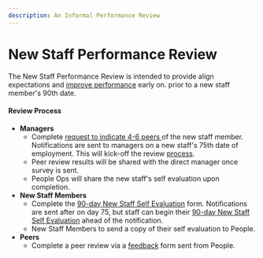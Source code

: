 ```yaml
---
description: An Informal Performance Review
---
```


# New Staff Performance Review

The New Staff Performance Review is intended to provide align expectations and [improve performance](https://handbook.mattermost.com/operations/people/performance-reviews-50#what-is-the-purpose-of-a-performance-review) early on. prior to a new staff member's 90th date. 

#### Review Process 

* **Managers**
  * Complete [request to indicate 4-6 peers ](https://forms.gle/iHUKeYDZLyuZ4XGV7)of the new staff member. Notifications are sent to managers on a new staff's 75th date of employment. This will kick-off the review [process](https://handbook.mattermost.com/operations/people/performance-reviews-50#how-is-feedback-shared). 
  * Peer review results will be shared with the direct manager once survey is sent. 
  * People Ops will share the new staff's self evaluation upon completion. 
* **New Staff Members** 
  * Complete the [90-day New Staff Self Evaluation](https://www.surveymonkey.com/r/BB5HSBR) form. Notifications are sent after on day 75,  but staff can begin their [90-day New Staff Self Evaluation](https://www.surveymonkey.com/r/BB5HSBR) ahead of the notification. 
  * New Staff Members to send a copy of their self evaluation to People. 
* **Peers** 
  * Complete a peer review via a [feedback](https://www.surveymonkey.com/r/TYSRHRW) form sent from People.

  

